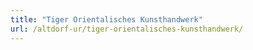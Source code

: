 ```yaml
---
title: "Tiger Orientalisches Kunsthandwerk"
url: /altdorf-ur/tiger-orientalisches-kunsthandwerk/
---
```

